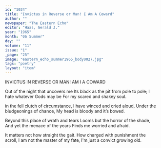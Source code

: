 ```yaml
---
id: "1024"
title: "Invictus in Reverse or Man! I Am A Coward"
author: ""
newspaper: "The Eastern Echo"
editor: "Haas, Gerald J."
year: "1965"
month: "06 Summer"
day: ""
volume: "11"
issue: "1"
_page: "25"
image: "eastern_echo_summer1965_body0027.jpg"
tags: "poetry"
layout: "item"
---
```

INVICTUS IN REVERSE
OR
MAN! AM I A COWARD

Out of the night that uncovers me
Its black as the pit from pole to pole;
I hate whatever Gods may be
For my scared and shakey soul.

in the fell clutch of circumstance,
I have winced and cried aloud,
Under the bludgeonings of chance,
My head is bloody and it’s bowed.

Beyond this place of wrath and tears
Looms but the horror of the shade,
And yet the menace of the years
Finds me worried and afraid.

It matters not how straight the gait.
How charged with punishment the scroll,
I am not the master of my fate,
I'm just a convict growing old.
